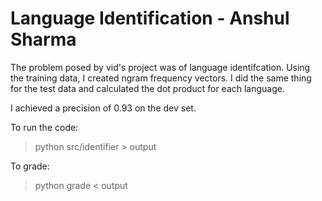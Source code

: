 # <vid> Language Identification - Anshul Sharma

The problem posed by vid's project was of language identifcation. Using the training data, I created ngram frequency vectors. I did the same thing for the test data and calculated the dot product for each language. 

I achieved a precision of 0.93 on the dev set.

To run the code:

> python src/identifier > output

To grade:

> python grade < output

